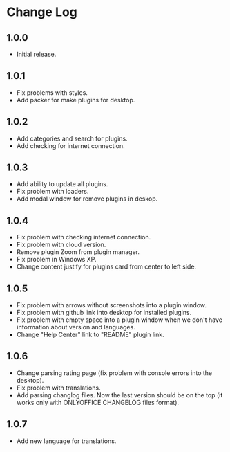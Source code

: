 # Change Log

## 1.0.0

* Initial release.

## 1.0.1

* Fix problems with styles.
* Add packer for make plugins for desktop.

## 1.0.2

* Add categories and search for plugins.
* Add checking for internet connection.

## 1.0.3

* Add ability to update all plugins.
* Fix problem with loaders.
* Add modal window for remove plugins in deskop.

## 1.0.4

* Fix problem with checking internet connection.
* Fix problem with cloud version.
* Remove plugin Zoom from plugin manager.
* Fix problem in Windows XP.
* Change content justify for plugins card from center to left side.

## 1.0.5

* Fix problem with arrows without screenshots into a plugin window.
* Fix problem with github link into desktop for installed plugins.
* Fix problem with empty space into a plugin window when we don't have information about version and languages.
* Change "Help Center" link to "README" plugin link.

## 1.0.6

* Change parsing rating page (fix problem with console errors into the desktop).
* Fix problem with translations.
* Add parsing changlog files. Now the last version should be on the top (it works only with ONLYOFFICE CHANGELOG files format).

## 1.0.7

* Add new language for translations.